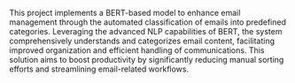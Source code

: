 This project implements a BERT-based model to enhance email management through the automated classification of emails into predefined categories. Leveraging the advanced NLP capabilities of BERT, the system comprehensively understands and categorizes email content, facilitating improved organization and efficient handling of communications. This solution aims to boost productivity by significantly reducing manual sorting efforts and streamlining email-related workflows.
